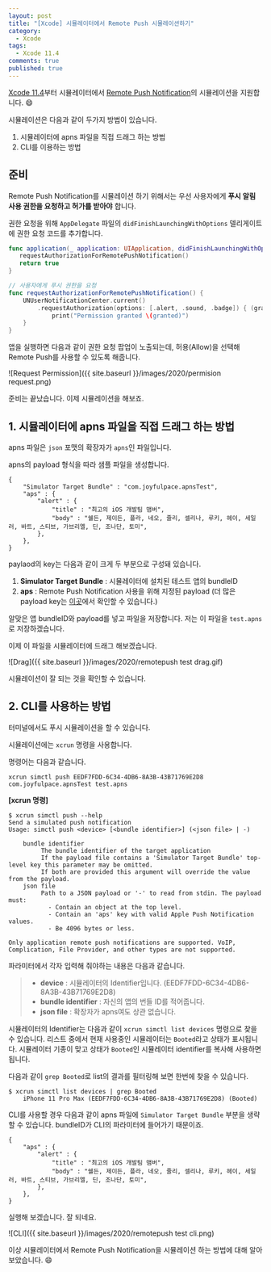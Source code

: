 ```yaml
---
layout: post
title: "[Xcode] 시뮬레이터에서 Remote Push 시뮬레이션하기"
category: 
  - Xcode
tags: 
  - Xcode 11.4
comments: true
published: true
---
```


[Xcode 11.4](https://developer.apple.com/documentation/xcode_release_notes/xcode_11_4_beta_release_notes)부터  시뮬레이터에서 [Remote Push Notification](https://developer.apple.com/library/archive/documentation/NetworkingInternet/Conceptual/RemoteNotificationsPG/APNSOverview.html#//apple_ref/doc/uid/TP40008194-CH8-SW1)의 시뮬레이션을 지원합니다. 😄

시뮬레이션은 다음과 같이 두가지 방법이 있습니다.

1. 시뮬레이터에 apns 파일을 직접 드래그 하는 방법
2. CLI를 이용하는 방법

## 준비

Remote Push Notification를 시뮬레이션 하기 위해서는 우선 사용자에게 **푸시 알림 사용 권한을 요청하고 허가를 받아야** 합니다.

권한 요청을 위해 `AppDelegate` 파일의 `didFinishLaunchingWithOptions` 델리게이트에 권한 요청 코드를 추가합니다.

```swift
func application(_ application: UIApplication, didFinishLaunchingWithOptions launchOptions: [UIApplication.LaunchOptionsKey: Any]?) -> Bool {
   requestAuthorizationForRemotePushNotification()
   return true
}

// 사용자에게 푸시 권한을 요청
func requestAuthorizationForRemotePushNotification() {
    UNUserNotificationCenter.current()
        .requestAuthorization(options: [.alert, .sound, .badge]) { (granted, error) in
            print("Permission granted \(granted)")
    }
}
```

앱을 실행하면 다음과 같이 권한 요청 팝업이 노출되는데, 허용(Allow)을 선택해 Remote Push를 사용할 수 있도록 해줍니다.

![Request Permission]({{ site.baseurl }}/images/2020/permision request.png)

준비는 끝났습니다. 이제 시뮬레이션을 해보죠.

## 1. 시뮬레이터에 apns 파일을 직접 드래그 하는 방법

apns 파일은 `json` 포맷의 확장자가  `apns`인 파일입니다.

apns의 payload 형식을 따라 샘플 파일을 생성합니다. 

```
{
    "Simulator Target Bundle" : "com.joyfulpace.apnsTest",
    "aps" : {
        "alert" : {
            "title" : "최고의 iOS 개발팀 맴버",
            "body" : "쉘든, 제이든, 플라, 네오, 줄리, 셀리나, 루키, 헤이, 세일러, 바트, 스티브, 가브리엘, 딘, 조나단, 토미",
        },
    },
}
```

paylaod의 key는 다음과 같이 크게 두 부분으로 구성돼 있습니다.

1.  **Simulator Target Bundle** : 시뮬레이터에 설치된 테스트 앱의 bundleID
2. **aps** : Remote Push Notification 사용을 위해 지정된 payload (더 많은 payload key는 [이곳](https://developer.apple.com/library/archive/documentation/NetworkingInternet/Conceptual/RemoteNotificationsPG/CreatingtheNotificationPayload.html#//apple_ref/doc/uid/TP40008194-CH10-SW1)에서 확인할 수 있습니다.)

알맞은 앱 bundleID와 payload를 넣고 파일을 저장합니다. 저는 이 파일을 `test.apns` 로 저장하겠습니다.

이제 이 파일을 시뮬레이터에 드래그 해보겠습니다.

![Drag]({{ site.baseurl }}/images/2020/remotepush test drag.gif)

시뮬레이션이 잘 되는 것을 확인할 수 있습니다.

## 2. CLI를 사용하는 방법

터미널에서도 푸시 시뮬레이션을 할 수 있습니다.

시뮬레이션에는 `xcrun` 명령을 사용합니다.

명령어는 다음과 같습니다.

```
xcrun simctl push EEDF7FDD-6C34-4DB6-8A3B-43B71769E2D8 com.joyfulpace.apnsTest test.apns
```

**[xcrun 명령]**

```
$ xcrun simctl push --help
Send a simulated push notification
Usage: simctl push <device> [<bundle identifier>] (<json file> | -)

	bundle identifier
	     The bundle identifier of the target application
	     If the payload file contains a 'Simulator Target Bundle' top-level key this parameter may be omitted.
	     If both are provided this argument will override the value from the payload.
	json file
	     Path to a JSON payload or '-' to read from stdin. The payload must:
	       - Contain an object at the top level.
	       - Contain an 'aps' key with valid Apple Push Notification values.
	       - Be 4096 bytes or less.

Only application remote push notifications are supported. VoIP, Complication, File Provider, and other types are not supported.
```

파라미터에서 각자 입력해 줘야하는 내용은 다음과 같습니다.

> - **device** : 시뮬레이터의 Identifier입니다. (EEDF7FDD-6C34-4DB6-8A3B-43B71769E2D8)
> -  **bundle identifier** : 자신의 앱의 번들 ID를 적어줍니다.
> -  **json file** : 확장자가 apns여도 상관 없습니다.

시뮬레이터의 Identifier는 다음과 같이 `xcrun simctl list devices` 명령으로 찾을 수 있습니다. 리스트 중에서 현재 사용중인 시뮬레이터는 `Booted`라고 상태가 표시됩니다. 시뮬레이터 기종이 맞고 상태가 `Booted`인 시뮬레이터 identifier를 복사해 사용하면 됩니다.

다음과 같이 `grep Booted`로 list의 결과를 필터링해 보면 한번에 찾을 수 있습니다.
 
```
$ xcrun simctl list devices | grep Booted
    iPhone 11 Pro Max (EEDF7FDD-6C34-4DB6-8A3B-43B71769E2D8) (Booted) 
```

CLI를 사용할 경우 다음과 같이 apns 파일에 `Simulator Target Bundle` 부분을 생략할 수 있습니다. 
bundleID가 CLI의 파라미터에 들어가기 때문이죠.

```
{
    "aps" : {
        "alert" : {
            "title" : "최고의 iOS 개발팀 맴버",
            "body" : "쉘든, 제이든, 플라, 네오, 줄리, 셀리나, 루키, 헤이, 세일러, 바트, 스티브, 가브리엘, 딘, 조나단, 토미",
        },
    },
}
```

실행해 보겠습니다. 잘 되네요.

![CLI]({{ site.baseurl }}/images/2020/remotepush test cli.png)

이상 시뮬레이터에서 Remote Push Notification을 시뮬레이션 하는 방법에 대해 알아 보았습니다. 😄